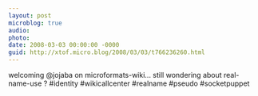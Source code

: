 ```yaml
---
layout: post
microblog: true
audio: 
photo: 
date: 2008-03-03 00:00:00 -0000
guid: http://xtof.micro.blog/2008/03/03/t766236260.html
---
```

welcoming @jojaba on microformats-wiki... still wondering about real-name-use ? #identity #wikicallcenter #realname #pseudo #socketpuppet
